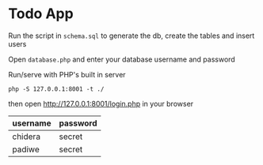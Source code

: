 # Todo App

Run the script in `schema.sql` to generate the db, create the tables and insert users

Open `database.php` and enter your database username and password

Run/serve with PHP's built in server
```shell script
php -S 127.0.0.1:8001 -t ./
```

then open http://127.0.0.1:8001/login.php in your browser

| username     | password |
|:-------------|:---------|
|chidera       | secret   |
|padiwe        | secret   |

